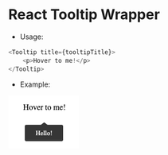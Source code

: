 # React Tooltip Wrapper

- Usage:

```javascript
<Tooltip title={tooltipTitle}>
    <p>Hover to me!</p>
</Tooltip>
```

- Example:

![](./source/img.png)